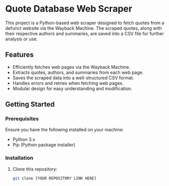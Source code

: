 # Quote Database Web Scraper

This project is a Python-based web scraper designed to fetch quotes from a defunct website via the Wayback Machine. The scraped quotes, along with their respective authors and summaries, are saved into a CSV file for further analysis or use.

## Features

- Efficiently fetches web pages via the Wayback Machine.
- Extracts quotes, authors, and summaries from each web page.
- Saves the scraped data into a well-structured CSV format.
- Handles errors and retries when fetching web pages.
- Modular design for easy understanding and modification.

## Getting Started

### Prerequisites

Ensure you have the following installed on your machine:

- Python 3.x
- Pip (Python package installer)

### Installation

1. Clone this repository:
   ```bash
   git clone [YOUR REPOSITORY LINK HERE]
